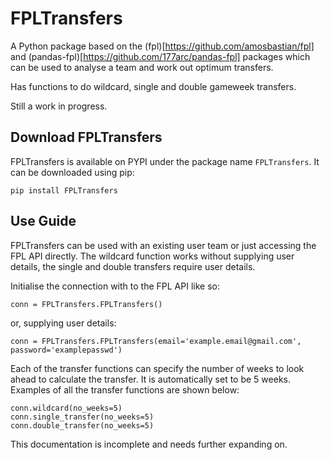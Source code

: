 # FPLTransfers

A Python package based on the (fpl)[https://github.com/amosbastian/fpl] and (pandas-fpl)[https://github.com/177arc/pandas-fpl] packages which can be used to analyse a team and work out optimum transfers.

Has functions to do wildcard, single and double gameweek transfers.

Still a work in progress.

## Download FPLTransfers

FPLTransfers is available on PYPI under the package name `FPLTransfers`. It can be downloaded using pip:

`pip install FPLTransfers`

## Use Guide

FPLTransfers can be used with an existing user team or just accessing the FPL API directly. The wildcard function works without supplying user details, the single and double transfers require user details.

Initialise the connection with to the FPL API like so:

`conn = FPLTransfers.FPLTransfers()`

or, supplying user details:

`conn = FPLTransfers.FPLTransfers(email='example.email@gmail.com', password='examplepasswd')`

Each of the transfer functions can specify the number of weeks to look ahead to calculate the transfer. It is automatically set to be 5 weeks. Examples of all the transfer functions are shown below:

```
conn.wildcard(no_weeks=5)
conn.single_transfer(no_weeks=5)
conn.double_transfer(no_weeks=5)
```

This documentation is incomplete and needs further expanding on.